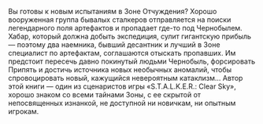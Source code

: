 <!--2016-11-28 21:46:08-->
Вы готовы к новым испытаниям в Зоне Отчуждения?
    Хорошо вооруженная группа бывалых сталкеров отправляется на поиски легендарного поля артефактов и пропадает где-то под Чернобылем. Хабар, который должна добыть экспедиция, сулит гигантскую прибыль — поэтому два наемника, бывший десантник и лучший в Зоне специалист по артефактам, соглашаются отыскать пропавших. Им предстоит пересечь давно покинутый людьми Чернобыль, форсировать Припять и достичь источника новых необычных аномалий, чтобы спровоцировать новый, кажущийся невероятным катаклизм…
    Автор этой книги — один из сценаристов игры «S.T.A.L.K.E.R.: Clear Sky», хорошо знаком со всеми тайнами Зоны, с ее скрытой от непосвященных изнанкой, не доступной ни новичкам, ни опытным игрокам.